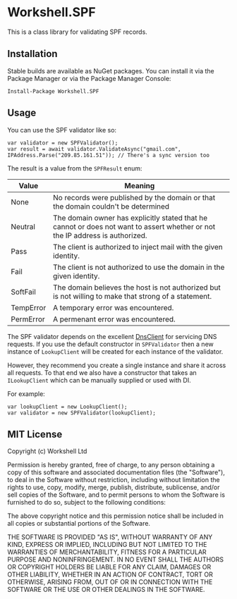 ﻿# Workshell.SPF

This is a class library for validating SPF records.

## Installation

Stable builds are available as NuGet packages. You can install it via the Package Manager or via the Package Manager Console:

```
Install-Package Workshell.SPF
```

## Usage

You can use the SPF validator like so:

```
var validator = new SPFValidator();
var result = await validator.ValidateAsync("gmail.com", IPAddress.Parse("209.85.161.51")); // There's a sync version too
```

The result is a value from the `SPFResult` enum:

| Value | Meaning | 
| -------- | ------- |
| None | No records were published by the domain or that the domain couldn't be determined |
| Neutral | The domain owner has explicitly stated that he cannot or does not want to assert whether or not the IP address is authorized. |
| Pass | The client is authorized to inject mail with the given identity. |
| Fail | The client is not authorized to use the domain in the given identity. |
| SoftFail | The domain believes the host is not authorized but is not willing to make that strong of a statement. |
| TempError | A temporary error was encountered. |
| PermError | A permenant error was encountered. |

The SPF validator depends on the excellent [DnsClient](https://github.com/MichaCo/DnsClient.NET) for servicing DNS requests. If you use the default constructor in `SPFValidator` then a new instance of `LookupClient` will be created for each instance of the validator.

However, they recommend you create a single instance and share it across all requests. To that end we also have a constructor that takes an `ILookupClient` which can be manually supplied or used with DI.

For example:

```
var lookupClient = new LookupClient();
var validator = new SPFValidator(lookupClient);
```

## MIT License

Copyright (c) Workshell Ltd

Permission is hereby granted, free of charge, to any person obtaining a copy
of this software and associated documentation files (the "Software"), to deal
in the Software without restriction, including without limitation the rights
to use, copy, modify, merge, publish, distribute, sublicense, and/or sell
copies of the Software, and to permit persons to whom the Software is
furnished to do so, subject to the following conditions:

The above copyright notice and this permission notice shall be included in all
copies or substantial portions of the Software.

THE SOFTWARE IS PROVIDED "AS IS", WITHOUT WARRANTY OF ANY KIND, EXPRESS OR
IMPLIED, INCLUDING BUT NOT LIMITED TO THE WARRANTIES OF MERCHANTABILITY,
FITNESS FOR A PARTICULAR PURPOSE AND NONINFRINGEMENT. IN NO EVENT SHALL THE
AUTHORS OR COPYRIGHT HOLDERS BE LIABLE FOR ANY CLAIM, DAMAGES OR OTHER
LIABILITY, WHETHER IN AN ACTION OF CONTRACT, TORT OR OTHERWISE, ARISING FROM,
OUT OF OR IN CONNECTION WITH THE SOFTWARE OR THE USE OR OTHER DEALINGS IN THE
SOFTWARE.